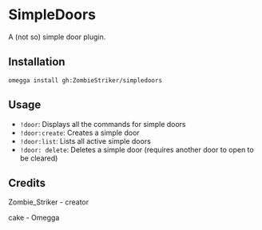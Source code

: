 # SimpleDoors

A (not so) simple door plugin.

## Installation

`omegga install gh:ZombieStriker/simpledoors`

## Usage

- `!door`:  Displays all the commands for simple doors
- `!door:create`:  Creates a simple door
- `!door:list`:  Lists all active simple doors
- `!door: delete`:  Deletes a simple door (requires another door to open to be cleared)
## Credits

Zombie_Striker - creator

cake - Omegga
